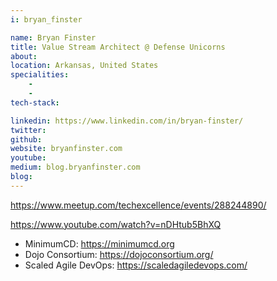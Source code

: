 ```yaml
---
i: bryan_finster

name: Bryan Finster
title: Value Stream Architect @ Defense Unicorns
about: 
location: Arkansas, United States
specialities:
    - 
    - 
tech-stack: 

linkedin: https://www.linkedin.com/in/bryan-finster/
twitter: 
github: 
website: bryanfinster.com
youtube: 
medium: blog.bryanfinster.com
blog: 
---
```


https://www.meetup.com/techexcellence/events/288244890/

https://www.youtube.com/watch?v=nDHtub5BhXQ


- MinimumCD: https://minimumcd.org
- Dojo Consortium: https://dojoconsortium.org/
- Scaled Agile DevOps: https://scaledagiledevops.com/